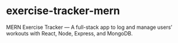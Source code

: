 # exercise-tracker-mern
MERN Exercise Tracker — A full-stack app to log and manage users’ workouts with React, Node, Express, and MongoDB.
